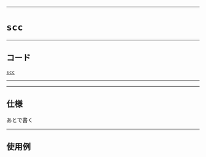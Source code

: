 _____

# `scc`

_____

## コード

[`scc`](https://github.com/titanium-22/Library_py/blob/main/Graph/scc.py)

_____


_____

## 仕様

あとで書く

_____

## 使用例

```python
```

